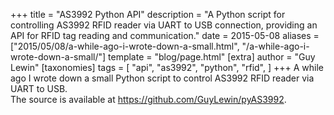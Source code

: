 +++
title = "AS3992 Python API"
description = "A Python script for controlling AS3992 RFID reader via UART to USB connection, providing an API for RFID tag reading and communication."
date = 2015-05-08
aliases = ["2015/05/08/a-while-ago-i-wrote-down-a-small.html", "/a-while-ago-i-wrote-down-a-small/"]
template = "blog/page.html"
[extra]
author = "Guy Lewin"
[taxonomies]
tags = [
  "api",
  "as3992",
  "python",
  "rfid",
]
+++
A while ago I wrote down a small Python script to control AS3992 RFID reader via UART to USB.  
The source is available at <https://github.com/GuyLewin/pyAS3992>.
